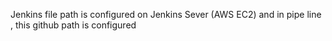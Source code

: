 Jenkins file path is configured on Jenkins Sever (AWS EC2) and in pipe line , this github path is configured
